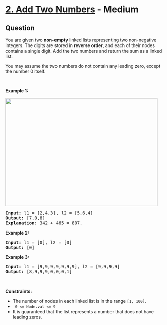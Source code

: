 # [2. Add Two Numbers](https://leetcode.com/problems/add-two-numbers/) - Medium

## Question

You are given two __non-empty__ linked lists representing two non-negative integers. The digits are stored in __reverse order__, and each of their nodes contains a single digit. Add the two numbers and return the sum&nbsp;as a linked list.

You may assume the two numbers do not contain any leading zero, except the number 0 itself.

&nbsp;

__Example 1:__

<img alt="" src="https://assets.leetcode.com/uploads/2020/10/02/addtwonumber1.jpg" style="width: 483px; height: 342px;"/>

<pre>
<strong>Input:</strong> l1 = [2,4,3], l2 = [5,6,4]
<strong>Output:</strong> [7,0,8]
<strong>Explanation:</strong> 342 + 465 = 807.
</pre>

__Example 2:__

<pre>
<strong>Input:</strong> l1 = [0], l2 = [0]
<strong>Output:</strong> [0]
</pre>

__Example 3:__

<pre>
<strong>Input:</strong> l1 = [9,9,9,9,9,9,9], l2 = [9,9,9,9]
<strong>Output:</strong> [8,9,9,9,0,0,0,1]
</pre>

&nbsp;

__Constraints:__

* The number of nodes in each linked list is in the range `` [1, 100] ``.
* <code> 0 &lt;= Node.val &lt;= 9 </code>
* It is guaranteed that the list represents a number that does not have leading zeros.
